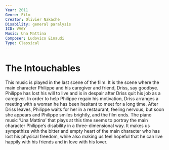 ```yaml
---
Year: 2011
Genre: Film
Creator: Olivier Nakache
Disability: general paralysis
ICD: VV6Y
Music: Una Mattina 
Composer: Ludovico Einaudi 
Type: Classical
---
```


# The Intouchables

This music is played in the last scene of the film. It is the scene where the main character Philippe and his caregiver and friend, Driss, say goodbye. Philippe has lost his will to live and is in despair after Driss quit his job as a caregiver. In order to help Philippe regain his motivation, Driss arranges a meeting with a woman he has been hesitant to meet for a long time. After Driss leaves, Philippe waits for her in a restaurant, feeling nervous, but soon she appears and Philippe smiles brightly, and the film ends. The piano music ‘Una Mattina’ that plays at this time seems to portray the main character Philippe’s disability in a three-dimensional way. It makes us sympathize with the bitter and empty heart of the main character who has lost his physical freedom, while also making us feel hopeful that he can live happily with his friends and in love with his lover.
